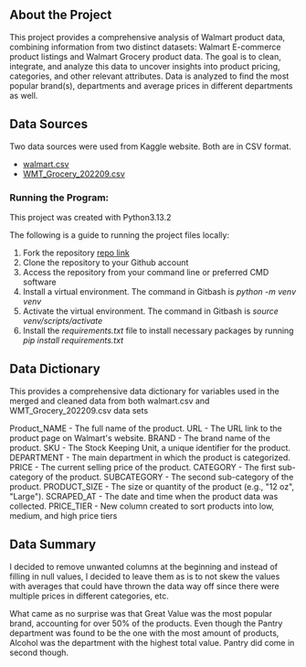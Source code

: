 ## About the Project

This project provides a comprehensive analysis of Walmart product data, combining information from two distinct datasets: Walmart E-commerce product listings and Walmart Grocery product data. The goal is to clean, integrate, and analyze this data to uncover insights into product pricing, categories, and other relevant attributes. Data is analyzed to find the most popular brand(s), departments and average prices in different departments as well. 

## Data Sources
Two data sources were used from Kaggle website. Both are in CSV format. 
- [walmart.csv](https://www.kaggle.com/datasets/hikageshinomori/walmart-e-commerce-product-data)
- [WMT_Grocery_202209.csv](https://www.kaggle.com/datasets/thedevastator/product-prices-and-sizes-from-walmart-grocery)


### Running the Program:
This project was created with Python3.13.2

The following is a guide to running the project files locally:

1. Fork the repository [repo link](https://github.com/angeldthompson/price_project.git)  
2. Clone the repository to your Github account
3. Access the repository from your command line or preferred CMD software
4. Install a virtual environment. The command in Gitbash is *python -m venv venv*
5. Activate the virtual environment. The command in Gitbash is *source venv/scripts/activate*
6. Install the *requirements.txt* file to install necessary packages by running *pip install requirements.txt* 

## Data Dictionary 
This provides a comprehensive data dictionary for variables used in the merged and cleaned data from  both walmart.csv and  WMT_Grocery_202209.csv data sets

Product_NAME - The full name of the product.
URL - The URL link to the product page on Walmart's website.
BRAND - The brand name of the product.
SKU - The Stock Keeping Unit, a unique identifier for the product.
DEPARTMENT - The main department in which the product is categorized.
PRICE - The current selling price of the product.
CATEGORY - The first sub-category of the product.
SUBCATEGORY - The second sub-category of the product.
PRODUCT_SIZE - The size or quantity of the product (e.g., "12 oz", "Large").
SCRAPED_AT - The date and time when the product data was collected.
PRICE_TIER - New column created to sort products into low, medium, and high price tiers


## Data Summary
I decided to remove unwanted columns at the beginning and instead of filling in null values, I decided to leave them as is to not skew the values with averages that could have thrown the data way off since there were multiple prices in different categories, etc. 

What came as no surprise was that Great Value was the most popular brand, accounting for over 50% of the products. Even though the Pantry department was found to be the one with the most amount of products, Alcohol was the department with the highest total value. Pantry did come in second though. 